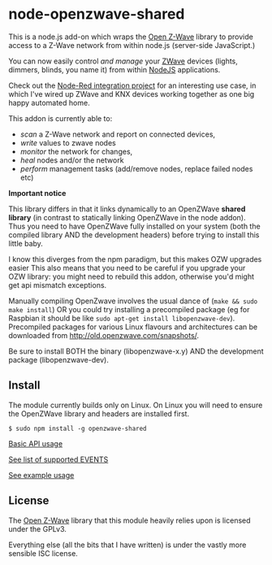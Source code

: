 node-openzwave-shared
=====================

This is a node.js add-on which wraps the [Open
Z-Wave](https://www.openzwave.com/) library to provide access to a
Z-Wave network from within node.js (server-side JavaScript.)

You can now easily control *and manage* your [ZWave](http://www.z-wave.com/) devices 
(lights, dimmers, blinds, you name it) from within [NodeJS](https://nodejs.org/) applications.

Check out the [Node-Red integration project](https://github.com/OpenZWave/node-red-contrib-openzwave)
for an interesting use case, in which I've wired up ZWave and KNX devices working together as
one big happy automated home.

This addon is currently able to:
- *scan* a Z-Wave network and report on connected devices,
- *write* values to zwave nodes
- *monitor* the network for changes,
- *heal* nodes and/or the network
- *perform* management tasks (add/remove nodes, replace failed nodes etc)

**Important notice**

This library differs in that it links dynamically to an OpenZWave **shared library**
(in contrast to statically linking OpenZWave in the node addon). 
Thus you need to have OpenZWave fully installed on your system (both the
compiled library AND the development headers) before trying to install this little baby.

I know this diverges from the npm paradigm, but this makes OZW upgrades easier
This also means that you need to be careful if you upgrade your 
OZW library: you might need to rebuild this addon, otherwise you'd might
get api mismatch exceptions.

Manually compiling OpenZwave involves the usual dance of 
(`make && sudo make install`) OR you could try installing
a precompiled package (eg for Raspbian it should be like
`sudo apt-get install libopenzwave-dev`). Precompiled packages 
for various Linux flavours and architectures can be downloaded
from http://old.openzwave.com/snapshots/.

Be sure to install BOTH the binary (libopenzwave-x.y) AND the development
package (libopenzwave-dev).

## Install

The module currently builds only on Linux. On Linux you will need to
ensure the OpenZWave library and headers are installed first.

```
$ sudo npm install -g openzwave-shared
```

[Basic API usage](../master/README-api.md)

[See list of supported EVENTS](../master/README-events.md)

[See example usage](../master/README-example.md)


## License

The [Open Z-Wave](https://code.google.com/p/open-zwave/) library that this
module heavily relies upon is licensed under the GPLv3.

Everything else (all the bits that I have written) is under the vastly more
sensible ISC license.
